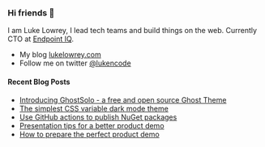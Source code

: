 ### Hi friends 👋

I am Luke Lowrey, I lead tech teams and build things on the web. Currently CTO at [Endpoint IQ](https://endpointiq.com.au/).

- My blog [lukelowrey.com](https://lukelowrey.com)
- Follow me on twitter [@lukencode](https://twitter.com/lukencode)

#### Recent Blog Posts
<!--START_SECTION:feed-->
* [Introducing GhostSolo - a free and open source Ghost Theme](https:&#x2F;&#x2F;lukelowrey.com&#x2F;ghostsolo-a-free-and-open-source-ghost-theme&#x2F;)
* [The simplest CSS variable dark mode theme](https:&#x2F;&#x2F;lukelowrey.com&#x2F;css-variable-theme-switcher&#x2F;)
* [Use GitHub actions to publish NuGet packages](https:&#x2F;&#x2F;lukelowrey.com&#x2F;use-github-actions-to-publish-nuget-packages&#x2F;)
* [Presentation tips for a better product demo](https:&#x2F;&#x2F;lukelowrey.com&#x2F;product-demo-presentation-tips&#x2F;)
* [How to prepare the perfect product demo](https:&#x2F;&#x2F;lukelowrey.com&#x2F;product-demo-checklist&#x2F;)
<!--END_SECTION:feed-->

